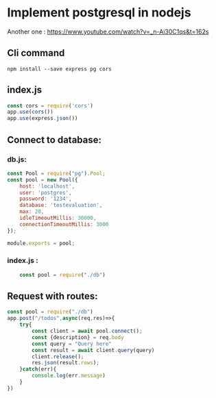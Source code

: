 # Implement postgresql in nodejs
Another one : https://www.youtube.com/watch?v=_n-Ai30C1qs&t=162s
## Cli command
```
npm install --save express pg cors
```
## index.js
```js
const cors = require('cors')
app.use(cors())
app.use(express.json())
```
## Connect to database:
### db.js:
```js
const Pool = require("pg").Pool;
const pool = new Pool({
	host: 'localhost',
    user: 'postgres',
    password: '1234',
    database: 'testevaluation',
    max: 20,
    idleTimeoutMillis: 30000,
    connectionTimeoutMillis: 3000
});

module.exports = pool;
```
### index.js :
```js
	const pool = require("./db")
```
## Request with routes:
```js
const pool = require("./db")
app.post("/todos",async(req,res)=>{
	try{
		const client = await pool.connect();
		const {description} = req.body
		const query = "Query here"
		const result = await client.query(query)
		client.release();
		res.json(result.rows);
	}catch(err){
		console.log(err.message)
	}
})
```
